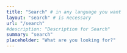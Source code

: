 ```yaml
---
title: "Search" # in any language you want
layout: "search" # is necessary
url: "/search"
#description: "Description for Search"
summary: "search"
placeholder: "What are you looking for?"
---
```

